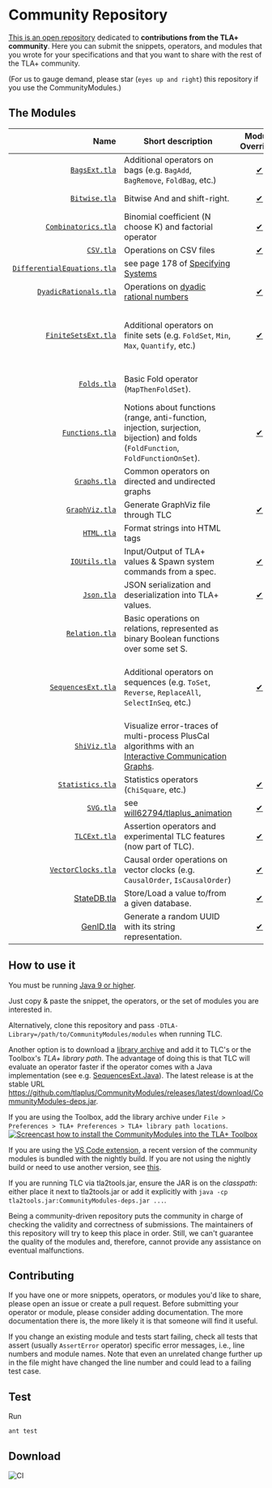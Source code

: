 Community Repository
====================

[This is an open repository](https://github.com/tlaplus/CommunityModules/) dedicated to **contributions from the TLA+ community**.
Here you can submit the snippets, operators, and modules that you wrote for your specifications and that you want to share with the rest of the TLA+ community.

(For us to gauge demand, please star (`eyes up and right`) this repository if you use the CommunityModules.)

The Modules
-----------

| Name  | Short description | Module Override? | Contributors |
| ---: | ---- | :--: | ---- |
| [`BagsExt.tla`](https://github.com/tlaplus/CommunityModules/blob/master/modules/BagsExt.tla) | Additional operators on bags (e.g. `BagAdd`, `BagRemove`, `FoldBag`, etc.) | [&#10004;](https://github.com/tlaplus/CommunityModules/blob/master/modules/tlc2/overrides/BagsExt.java) | [@muenchnerkindl](https://github.com/muenchnerkindl), [@lemmy](https://github.com/lemmy) |
| [`Bitwise.tla`](https://github.com/tlaplus/CommunityModules/blob/master/modules/Bitwise.tla) | Bitwise And and shift-right. | [&#10004;](https://github.com/tlaplus/CommunityModules/blob/master/modules/tlc2/overrides/Bitwise.java) | [@lemmy](https://github.com/lemmy), [@pfeodrippe](https://github.com/pfeodrippe) |
| [`Combinatorics.tla`](https://github.com/tlaplus/CommunityModules/blob/master/modules/Combinatorics.tla) | Binomial coefficient (N choose K) and factorial operator | [&#10004;](https://github.com/tlaplus/CommunityModules/blob/master/modules/tlc2/overrides/Combinatorics.java) | [@lemmy](https://github.com/lemmy) |
| [`CSV.tla`](https://github.com/tlaplus/CommunityModules/blob/master/modules/CSV.tla) | Operations on CSV files  | [&#10004;](https://github.com/tlaplus/CommunityModules/blob/master/modules/tlc2/overrides/CSV.java) | [@lemmy](https://github.com/lemmy) |
| [`DifferentialEquations.tla`](https://github.com/tlaplus/CommunityModules/blob/master/modules/DifferentialEquations.tla) | see page 178 of [Specifying Systems](https://lamport.azurewebsites.net/tla/book-02-08-08.pdf) | | Leslie Lamport |
| [`DyadicRationals.tla`](https://github.com/tlaplus/CommunityModules/blob/master/modules/DyadicRationals.tla) | Operations on [dyadic rational numbers](https://en.wikipedia.org/wiki/Dyadic_rational) | [&#10004;](https://github.com/tlaplus/CommunityModules/blob/master/modules/tlc2/overrides/DyadicRationals.java) | [@lemmy](https://github.com/lemmy) |
| [`FiniteSetsExt.tla`](https://github.com/tlaplus/CommunityModules/blob/master/modules/FiniteSetsExt.tla) | Additional operators on finite sets (e.g. `FoldSet`, `Min`, `Max`, `Quantify`, etc.) | [&#10004;](https://github.com/tlaplus/CommunityModules/blob/master/modules/tlc2/overrides/FiniteSetsExt.java) | [@hwayne](https://github.com/hwayne), [@lemmy](https://github.com/lemmy), [@quicquid](https://github.com/quicquid), [@mryndzionek](https://github.com/mryndzionek), [@will62794](https://github.com/will62794), [@konnov](https://github.com/konnov) |
| [`Folds.tla`](https://github.com/tlaplus/CommunityModules/blob/master/modules/Folds.tla) | Basic Fold operator (`MapThenFoldSet`). | | [@quicquid](https://github.com/quicquid), [@muenchnerkindl](https://github.com/muenchnerkindl), [@konnov](https://github.com/konnov) |
| [`Functions.tla`](https://github.com/tlaplus/CommunityModules/blob/master/modules/Functions.tla) | Notions about functions (range, anti-function, injection, surjection, bijection) and folds (`FoldFunction`, `FoldFunctionOnSet`). | [&#10004;](https://github.com/tlaplus/CommunityModules/blob/master/modules/tlc2/overrides/Functions.java) | Thomas L. Rodeheffer, [@muenchnerkindl](https://github.com/muenchnerkindl), [@quicquid](https://github.com/quicquid), [@lemmy](https://github.com/lemmy) |
| [`Graphs.tla`](https://github.com/tlaplus/CommunityModules/blob/master/modules/Graphs.tla) | Common operators on directed and undirected graphs | | Leslie Lamport, [@lemmy](https://github.com/lemmy), [@muenchnerkindl](https://github.com/muenchnerkindl) |
| [`GraphViz.tla`](https://github.com/tlaplus/CommunityModules/blob/master/modules/GraphViz.tla) | Generate GraphViz file through TLC | [&#10004;](https://github.com/tlaplus/CommunityModules/blob/master/modules/tlc2/overrides/GraphViz.java) | [@lemmy](https://github.com/lemmy) |
| [`HTML.tla`](https://github.com/tlaplus/CommunityModules/blob/master/modules/HTML.tla) | Format strings into HTML tags |  | [@afonsof](https://github.com/afonsof) |
| [`IOUtils.tla`](https://github.com/tlaplus/CommunityModules/blob/master/modules/IOUtils.tla) | Input/Output of TLA+ values & Spawn system commands from a spec. | [&#10004;](https://github.com/tlaplus/CommunityModules/blob/master/modules/tlc2/overrides/IOUtils.java) | [@lemmy](https://github.com/lemmy), [@lvanengelen](https://github.com/lvanengelen), [@afonsof](https://github.com/afonsof) |
| [`Json.tla`](https://github.com/tlaplus/CommunityModules/blob/master/modules/Json.tla) | JSON serialization and deserialization into TLA+ values. | [&#10004;](https://github.com/tlaplus/CommunityModules/blob/master/modules/tlc2/overrides/Json.java) | [@kuujo](https://github.com/kuujo), [@lemmy](https://github.com/lemmy), [@jobvs](https://github.com/jobvs), [@pfeodrippe](https://github.com/pfeodrippe) |
| [`Relation.tla`](https://github.com/tlaplus/CommunityModules/blob/master/modules/Relation.tla) | Basic operations on relations, represented as binary Boolean functions over some set S. | | [@muenchnerkindl](https://github.com/muenchnerkindl) |
| [`SequencesExt.tla`](https://github.com/tlaplus/CommunityModules/blob/master/modules/SequencesExt.tla) | Additional operators on sequences (e.g. `ToSet`, `Reverse`, `ReplaceAll`, `SelectInSeq`, etc.) | [&#10004;](https://github.com/tlaplus/CommunityModules/blob/master/modules/tlc2/overrides/SequencesExt.java) | [@muenchnerkindl](https://github.com/muenchnerkindl), [@lemmy](https://github.com/lemmy), [@hwayne](https://github.com/hwayne), [@quicquid](https://github.com/quicquid), [@konnov](https://github.com/konnov), [@afonsof](https://github.com/afonsof) |
| [`ShiViz.tla`](https://github.com/tlaplus/CommunityModules/blob/master/modules/ShiViz.tla) | Visualize error-traces of multi-process PlusCal algorithms with an [Interactive Communication Graphs](https://bestchai.bitbucket.io/shiviz/). |  | [@lemmy](https://github.com/lemmy) |
| [`Statistics.tla`](https://github.com/tlaplus/CommunityModules/blob/master/modules/Statistics.tla) | Statistics operators (`ChiSquare`, etc.) | [&#10004;](https://github.com/tlaplus/CommunityModules/blob/master/modules/tlc2/overrides/Statistics.java) | [@lemmy](https://github.com/lemmy) |
| [`SVG.tla`](https://github.com/tlaplus/CommunityModules/blob/master/modules/SVG.tla) | see [will62794/tlaplus_animation](https://github.com/will62794/tlaplus_animation) | [&#10004;](https://github.com/tlaplus/CommunityModules/blob/master/modules/tlc2/overrides/SVG.java) | [@will62794](https://github.com/will62794), [@lemmy](https://github.com/lemmy) |
| [`TLCExt.tla`](https://github.com/tlaplus/tlaplus/blob/master/tlatools/org.lamport.tlatools/src/tla2sany/StandardModules/TLCExt.tla) | Assertion operators and experimental TLC features (now part of TLC). | [&#10004;](https://github.com/tlaplus/tlaplus/blob/master/tlatools/org.lamport.tlatools/src/tlc2/module/TLCExt.java) | [@lemmy](https://github.com/lemmy), [@will62794](https://github.com/will62794) |
| [`VectorClocks.tla`](https://github.com/tlaplus/CommunityModules/blob/master/modules/VectorClocks.tla) | Causal order operations on vector clocks (e.g. `CausalOrder`, `IsCausalOrder`) | [&#10004;](https://github.com/tlaplus/CommunityModules/blob/master/modules/tlc2/overrides/VectorClocks.java) | [@lemmy](https://github.com/lemmy) |
| [StateDB.tla](https://github.com/scuptio/TLAPlusCommunityModules/blob/master/modules/StateDB.tla)               | Store/Load a value to/from a given database. | [&#10004;](https://github.com/scuptio/TLAPlusCommunityModules/blob/master/modules/tlc2/overrides/StateDB.java)    | [@ybbh](https://github.com/ybbh) | 
| [GenID.tla](https://github.com/scuptio/TLAPlusCommunityModules/blob/master/modules/GenID.tla)                    | Generate a random UUID with its string representation. | [&#10004;](https://github.com/scuptio/TLAPlusCommunityModules/blob/master/modules/tlc2/overrides/GenUUID.java)       | [@ybbh](https://github.com/ybbh) | 

How to use it
-------------

You must be running [Java 9 or higher](https://github.com/tlaplus/CommunityModules/issues/34#issuecomment-756571840).

Just copy & paste the snippet, the operators, or the set of modules you are interested in.

Alternatively, clone this repository and pass ```-DTLA-Library=/path/to/CommunityModules/modules``` when running TLC.

Another option is to download a [library archive](https://github.com/tlaplus/CommunityModules/releases) and add it to TLC's or the Toolbox's *TLA+ library path*. The advantage of doing this is that TLC will evaluate an operator faster if the operator comes with a Java implementation (see e.g. [SequencesExt.Java](https://github.com/tlaplus/CommunityModules/blob/master/modules/tlc2/overrides/SequencesExt.java)). The latest release is at the stable URL https://github.com/tlaplus/CommunityModules/releases/latest/download/CommunityModules-deps.jar.

If you are using the Toolbox, add the library archive under `File > Preferences > TLA+ Preferences > TLA+ library path locations`.
[![Screencast how to install the CommunityModules into the TLA+ Toolbox](https://img.youtube.com/vi/w9t6JnmxV2E/0.jpg)](https://www.youtube.com/watch?v=w9t6JnmxV2E)

If you are using the [VS Code extension](https://github.com/tlaplus/vscode-tlaplus), a recent version of the community modules is bundled with the nightly build. If you are not using the nightly build or need to use another version, see [this](https://github.com/tlaplus/vscode-tlaplus/issues/249).

If you are running TLC via tla2tools.jar, ensure the JAR is on the *classpath*: either place it next to tla2tools.jar or add it explicitly with `java -cp tla2tools.jar:CommunityModules-deps.jar ...`.

Being a community-driven repository puts the community in charge of checking the validity and correctness of submissions. The maintainers of this repository will try to keep this place in order. Still, we can't guarantee the quality of the modules and, therefore, cannot provide any assistance on eventual malfunctions.

Contributing
------------

If you have one or more snippets, operators, or modules you'd like to share, please open an issue or create
a pull request.  Before submitting your operator or module, please consider adding documentation.  The more documentation there is, the more likely it is that someone will find it useful.

If you change an existing module and tests start failing, check all tests that assert (usually `AssertError` operator) specific error messages, i.e., line numbers and module names.
Note that even an unrelated change further up in the file might have changed the line number and could lead to a failing test case.

Test
------------
Run

``` shell
ant test
```

Download
--------

![CI](https://github.com/scuptio/TLAPlusCommunityModules/workflows/CI/badge.svg)
